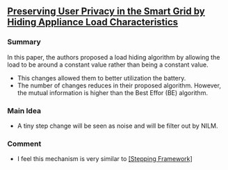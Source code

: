 ## [Preserving User Privacy in the Smart Grid by Hiding Appliance Load Characteristics](http://link.springer.com/chapter/10.1007%2F978-3-319-03584-0_6)

### Summary
In this paper, the authors proposed a load hiding algorithm by allowing the load to be around a constant value rather than being a constant value. 
- This changes allowed them to better utilization the battery. 
- The number of changes reduces in their proposed algorithm. However, the mutual information is higher than the Best Effor (BE) algorithm.

### Main Idea
- A tiny step change will be seen as noise and will be filter out by NILM. 

### Comment
- I feel this mechanism is very similar to [[Stepping Framework]](./yang14-privacy-minimize-disclosure.md)
